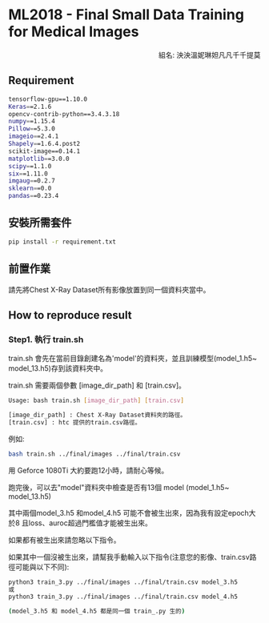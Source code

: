 ML2018 - Final Small Data Training for Medical Images
=============
<p align="right">組名: 泱泱溫妮琳妲凡凡千千提莫</p>

## Requirement
```bash
tensorflow-gpu==1.10.0
Keras==2.1.6
opencv-contrib-python==3.4.3.18
numpy==1.15.4
Pillow==5.3.0
imageio==2.4.1
Shapely==1.6.4.post2
scikit-image==0.14.1
matplotlib==3.0.0
scipy==1.1.0
six==1.11.0
imgaug==0.2.7
sklearn==0.0
pandas==0.23.4
```

## 安裝所需套件

```bash
pip install -r requirement.txt
```

## 前置作業
請先將Chest X-Ray Dataset所有影像放置到同一個資料夾當中。

## How to reproduce result

### Step1. 執行 train.sh
train.sh 會先在當前目錄創建名為'model'的資料夾，並且訓練模型(model_1.h5~ model_13.h5)存到該資料夾中。

train.sh 需要兩個參數 [image_dir_path] 和 [train.csv]。

```bash
Usage: bash train.sh [image_dir_path] [train.csv]

[image_dir_path] : Chest X-Ray Dataset資料夾的路徑。
[train.csv] : htc 提供的train.csv路徑。
```


例如:

```bash
bash train.sh ../final/images ../final/train.csv
```

用 Geforce 1080Ti 大約要跑12小時，請耐心等候。

跑完後，可以去"model"資料夾中檢查是否有13個 model (model_1.h5~ model_13.h5)

其中兩個model_3.h5 和model_4.h5 可能不會被生出來，因為我有設定epoch大於8 且loss、auroc超過門檻值才能被生出來。

如果都有被生出來請忽略以下指令。

如果其中一個沒被生出來，請幫我手動輸入以下指令(注意您的影像、train.csv路徑可能與以下不同):

```bash
python3 train_3.py ../final/images ../final/train.csv model_3.h5
或
python3 train_3.py ../final/images ../final/train.csv model_4.h5

(model_3.h5 和 model_4.h5 都是同一個 train_.py 生的)
```


